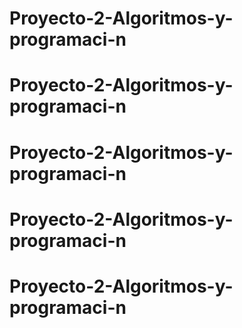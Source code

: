 # Proyecto-2-Algoritmos-y-programaci-n
# Proyecto-2-Algoritmos-y-programaci-n
# Proyecto-2-Algoritmos-y-programaci-n
# Proyecto-2-Algoritmos-y-programaci-n
# Proyecto-2-Algoritmos-y-programaci-n
